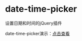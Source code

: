 # date-time-picker
设置日期和时间的jQuery插件

date-time-picker演示：[点击查看](http://joy-yi0905.github.io/date-time-picker/demo/demo.html)

